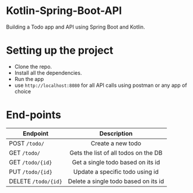 # Kotlin-Spring-Boot-API

Building a Todo app and API using Spring Boot and Kotlin.

# Setting up the project

* Clone the repo.
* Install all the dependencies.
* Run the app 
* use `http://localhost:8080` for all API calls using postman or any app of choice 

# End-points
| Endpoint | Description|
| -------- | :----------:|
| POST `/todo/` |  Create a new todo |
| GET `/todo/` |  Gets the list of all todos on the DB |
| GET `/todo/{id}` | Get a single todo based on its id |
| PUT `/todo/{id}` | Update a specific todo using id |
| DELETE `/todo/{id}` | Delete a single todo based on its id |
 